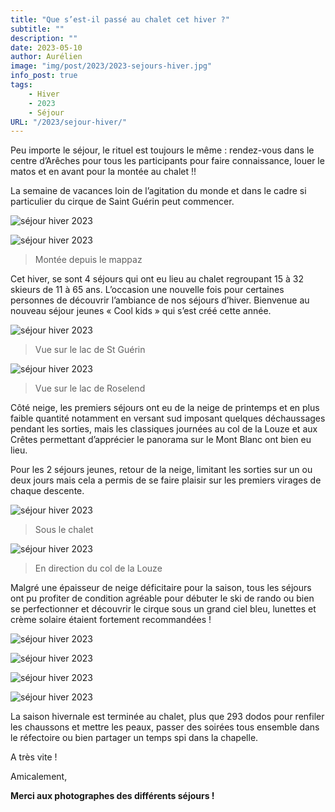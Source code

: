 ```yaml
---
title: "Que s’est-il passé au chalet cet hiver ?"
subtitle: ""
description: ""
date: 2023-05-10
author: Aurélien
image: "img/post/2023/2023-sejours-hiver.jpg"
info_post: true
tags:
    - Hiver
    - 2023
    - Séjour
URL: "/2023/sejour-hiver/"
---
```


Peu importe le séjour, le rituel est toujours le même : rendez-vous dans le centre d’Arêches pour tous les participants pour faire connaissance, louer le matos et en avant pour la montée au chalet !! 

La semaine de vacances loin de l’agitation du monde et dans le cadre si particulier du cirque de Saint Guérin peut commencer. 

![séjour hiver 2023](/nouveau-site/img/post/2023/2023-hiver_1.jpg) 

![séjour hiver 2023](/nouveau-site/img/post/2023/2023-hiver_2.jpg)
> Montée depuis le mappaz

Cet hiver, se sont 4 séjours qui ont eu lieu au chalet regroupant 15 à 32 skieurs de 11 à 65 ans. L’occasion une nouvelle fois pour certaines personnes de découvrir l’ambiance de nos séjours d’hiver. Bienvenue au nouveau séjour jeunes « Cool kids » qui s’est créé cette année.

![séjour hiver 2023](/nouveau-site/img/post/2023/2023-hiver_3.jpg)
> Vue sur le lac de St Guérin

![séjour hiver 2023](/nouveau-site/img/post/2023/2023-hiver_4.jpg)
> Vue sur le lac de Roselend

Côté neige, les premiers séjours ont eu de la neige de printemps et en plus faible quantité notamment en versant sud imposant quelques déchaussages pendant les sorties, mais les classiques journées au col de la Louze et aux Crêtes permettant d’apprécier le panorama sur le Mont Blanc ont bien eu lieu.

Pour les 2 séjours jeunes, retour de la neige, limitant les sorties sur un ou deux jours mais cela a permis de se faire plaisir sur les premiers virages de chaque descente. 

![séjour hiver 2023](/nouveau-site/img/post/2023/2023-hiver_5.jpg)
> Sous le chalet

![séjour hiver 2023](/nouveau-site/img/post/2023/2023-hiver_6.jpg)
> En direction du col de la Louze

Malgré une épaisseur de neige déficitaire pour la saison, tous les séjours ont pu profiter de condition agréable pour débuter le ski de rando ou bien se perfectionner et découvrir le cirque sous un grand ciel bleu, lunettes et crème solaire étaient fortement recommandées !

![séjour hiver 2023](/nouveau-site/img/post/2023/2023-hiver_7.jpg)

![séjour hiver 2023](/nouveau-site/img/post/2023/2023-hiver_8.png)

![séjour hiver 2023](/nouveau-site/img/post/2023/2023-hiver_9.jpg)

![séjour hiver 2023](/nouveau-site/img/post/2023/2023-hiver_10.jpg)


La saison hivernale est terminée au chalet, plus que 293 dodos pour renfiler les chaussons et mettre les peaux, passer des soirées tous ensemble dans le réfectoire ou bien partager un temps spi dans la chapelle. 

A très vite !

Amicalement,

**Merci aux photographes des différents séjours !**